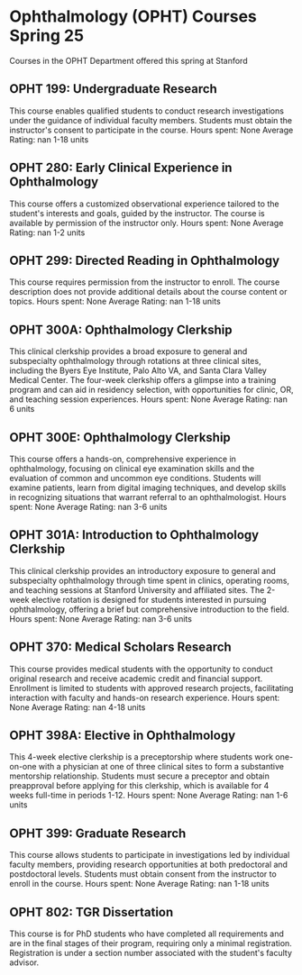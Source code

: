 # Ophthalmology (OPHT) Courses Spring 25 
Courses in the OPHT Department offered this spring at Stanford
 ## OPHT 199: Undergraduate Research
This course enables qualified students to conduct research investigations under the guidance of individual faculty members. Students must obtain the instructor's consent to participate in the course.
Hours spent: None
Average Rating: nan
1-18 units
## OPHT 280: Early Clinical Experience in Ophthalmology
This course offers a customized observational experience tailored to the student's interests and goals, guided by the instructor. The course is available by permission of the instructor only.
Hours spent: None
Average Rating: nan
1-2 units
## OPHT 299: Directed Reading in Ophthalmology
This course requires permission from the instructor to enroll. The course description does not provide additional details about the course content or topics.
Hours spent: None
Average Rating: nan
1-18 units
## OPHT 300A: Ophthalmology Clerkship
This clinical clerkship provides a broad exposure to general and subspecialty ophthalmology through rotations at three clinical sites, including the Byers Eye Institute, Palo Alto VA, and Santa Clara Valley Medical Center. The four-week clerkship offers a glimpse into a training program and can aid in residency selection, with opportunities for clinic, OR, and teaching session experiences.
Hours spent: None
Average Rating: nan
6 units
## OPHT 300E: Ophthalmology Clerkship
This course offers a hands-on, comprehensive experience in ophthalmology, focusing on clinical eye examination skills and the evaluation of common and uncommon eye conditions. Students will examine patients, learn from digital imaging techniques, and develop skills in recognizing situations that warrant referral to an ophthalmologist.
Hours spent: None
Average Rating: nan
3-6 units
## OPHT 301A: Introduction to Ophthalmology Clerkship
This clinical clerkship provides an introductory exposure to general and subspecialty ophthalmology through time spent in clinics, operating rooms, and teaching sessions at Stanford University and affiliated sites. The 2-week elective rotation is designed for students interested in pursuing ophthalmology, offering a brief but comprehensive introduction to the field.
Hours spent: None
Average Rating: nan
3-6 units
## OPHT 370: Medical Scholars Research
This course provides medical students with the opportunity to conduct original research and receive academic credit and financial support. Enrollment is limited to students with approved research projects, facilitating interaction with faculty and hands-on research experience.
Hours spent: None
Average Rating: nan
4-18 units
## OPHT 398A: Elective in Ophthalmology
This 4-week elective clerkship is a preceptorship where students work one-on-one with a physician at one of three clinical sites to form a substantive mentorship relationship. Students must secure a preceptor and obtain preapproval before applying for this clerkship, which is available for 4 weeks full-time in periods 1-12.
Hours spent: None
Average Rating: nan
1-6 units
## OPHT 399: Graduate Research
This course allows students to participate in investigations led by individual faculty members, providing research opportunities at both predoctoral and postdoctoral levels. Students must obtain consent from the instructor to enroll in the course.
Hours spent: None
Average Rating: nan
1-18 units
## OPHT 802: TGR Dissertation
This course is for PhD students who have completed all requirements and are in the final stages of their program, requiring only a minimal registration. Registration is under a section number associated with the student's faculty advisor.